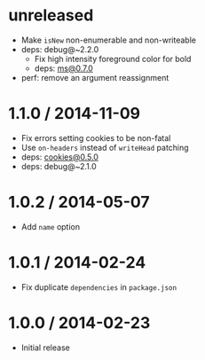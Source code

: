 unreleased
==========

  * Make `isNew` non-enumerable and non-writeable
  * deps: debug@~2.2.0
    - Fix high intensity foreground color for bold
    - deps: ms@0.7.0
  * perf: remove an argument reassignment

1.1.0 / 2014-11-09
==================

  * Fix errors setting cookies to be non-fatal
  * Use `on-headers` instead of `writeHead` patching
  * deps: cookies@0.5.0
  * deps: debug@~2.1.0

1.0.2 / 2014-05-07
==================

  * Add `name` option

1.0.1 / 2014-02-24
==================

  * Fix duplicate `dependencies` in `package.json`

1.0.0 / 2014-02-23
==================

  * Initial release
